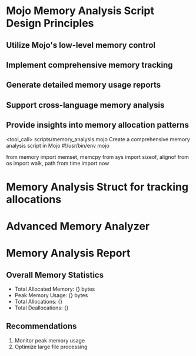 # Mojo Memory Analysis Script Design Principles

## Utilize Mojo's low-level memory control

## Implement comprehensive memory tracking

## Generate detailed memory usage reports

## Support cross-language memory analysis

## Provide insights into memory allocation patterns

<tool_call>
<invoke name="edit_file">
<parameter name="target_file">scripts/memory_analysis.mojo</parameter>
<parameter name="instructions">Create a comprehensive memory analysis script in Mojo</parameter>
<parameter name="code_edit">#!/usr/bin/env mojo

from memory import memset, memcpy
from sys import sizeof, alignof
from os import walk, path
from time import now

# Memory Analysis Struct for tracking allocations


# Advanced Memory Analyzer

# Memory Analysis Report
## Overall Memory Statistics
- Total Allocated Memory: {} bytes
- Peak Memory Usage: {} bytes
- Total Allocations: {}
- Total Deallocations: {}

## Recommendations
1. Monitor peak memory usage
2. Optimize large file processing

</parameter>
</invoke>
